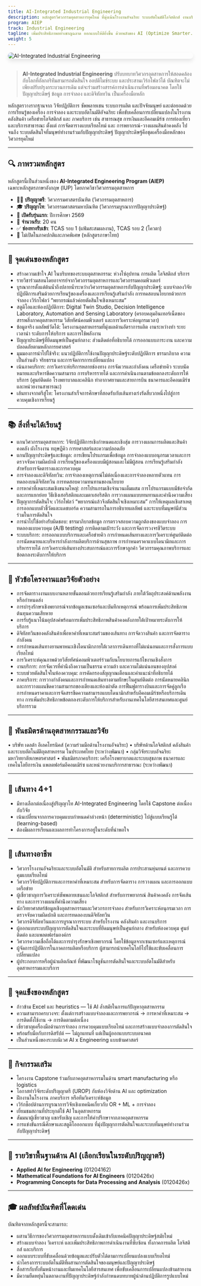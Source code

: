 ```yaml
---
title: AI-Integrated Industrial Engineering
description: หลักสูตรวิศวกรรมอุตสาหการยุคใหม่ ที่มุ่งเน้นโรงงานอัจฉริยะ ระบบอัตโนมัติโลจิสติกส์ งานบริการ และปัญญาการตัดสินใจ
program: AIEP
track: Industrial Engineering
tagline: เพิ่มประสิทธิภาพอย่างชาญฉลาด ออกแบบให้ดียิ่งขึ้น ด้วยพลังของ AI (Optimize Smarter. Design Better. Powered by AI.)
weight: 5
---
```


<img src="/img/banners/industrial-hero.png"
     alt="AI-Integrated Industrial Engineering"
     style="max-width: 100%; height: auto; margin: 0 0 2rem 0; border-radius: 1rem; box-shadow: 0 6px 12px rgba(0,0,0,0.1); display: block;" />

> **AI-Integrated Industrial Engineering** ปรับบทบาทวิศวกรอุตสาหการให้สอดคล้องกับโลกที่อัลกอริทึมสามารถตัดสินใจ ออปติไมซ์ระบบ และประสานเวิร์กโฟลว์ได้ บัณฑิตจะไม่เพียงปรับปรุงกระบวนการเดิม แต่จะร่วมสร้างสรรค์การดำเนินงานที่พร้อมอนาคต โดยใช้ ปัญญาประดิษฐ์ ข้อมูล การจำลอง และดิจิทัลทวิน เป็นเครื่องมือหลัก

หลักสูตรวางรากฐานจาก วิจัยปฏิบัติการ ซัพพลายเชน ระบบการผลิต และปัจจัยมนุษย์ และต่อยอดด้วย การเรียนรู้ของเครื่อง การจำลอง และระบบอัตโนมัติอัจฉริยะ เพื่อขับเคลื่อนการเปลี่ยนแปลงในโรงงาน คลังสินค้า เครือข่ายโลจิสติกส์ และ ภาคบริการ เช่น สาธารณสุข การเงินและอีคอมเมิร์ซ การท่องเที่ยว และบริการสาธารณะ ตั้งแต่ การจัดตารางแบบเรียลไทม์ และ การพยากรณ์-วางแผนสินค้าคงคลัง ไปจนถึง ระบบตัดสินใจที่มนุษย์ทำงานร่วมกับปัญญาประดิษฐ์ ปัญญาประดิษฐ์คือชุดเครื่องมือหลักของวิศวกรยุคใหม่


---

## 🔍 ภาพรวมหลักสูตร

หลักสูตรนี้เป็นส่วนหนึ่งของ **AI-Integrated Engineering Program (AIEP)**  
เฉพาะหลักสูตรภาษาอังกฤษ (IUP)  โดยภาควิชาวิศวกรรมอุตสาหการ

- 🧑‍🏫 **ปริญญาตรี**: วิศวกรรมศาสตรบัณฑิต (วิศวกรรมอุตสาหการ)  
- 🎓 **ปริญญาโท**: วิศวกรรมศาสตรมหาบัณฑิต (วิศวกรรมบูรณาการปัญญาประดิษฐ์)  
- 📅 **เปิดรับรุ่นแรก**: ปีการศึกษา 2569  
- 👥 **จำนวนรับ**: 20 คน  
- ✅ **ช่องทางรับเข้า**: TCAS รอบ 1 (แฟ้มสะสมผลงาน), TCAS รอบ 2 (โควตา)  
- 🚫 ไม่เปิดในภาคปกติและภาคพิเศษ (หลักสูตรภาษาไทย)

---

## 🧠 จุดเด่นของหลักสูตร

- สร้างความเข้าใจ AI ในบริบทของระบบอุตสาหกรรม: ห่วงโซ่อุปทาน การผลิต โลจิสติกส์ บริการ  
- รายวิชาร่วมสอนโดยอาจารย์จากวิศวกรรมอุตสาหการและวิศวกรรมคอมพิวเตอร์  
- บูรณาการตั้งแต่ต้นน้ำถึงปลายน้ำระหว่างวิศวกรรมอุตสาหการกับปัญญาประดิษฐ์: แบบจำลองวิจัยปฏิบัติการเสริมด้วยการเรียนรู้ของเครื่องและการเรียนรู้เสริมกำลัง การทดสอบนโยบายด้วยการจำลอง เวิร์กโฟลว์ “พยากรณ์แล้วค่อยตัดสินใจเชิงเหมาะสม”
- สตูดิโอและห้องปฏิบัติการ: Digital Twin Studio, Decision Intelligence Laboratory, Automation and Sensing Laboratory (ครอบคลุมอินเทอร์เน็ตของสรรพสิ่งภาคอุตสาหกรรม วิสัยทัศน์คอมพิวเตอร์ และการวิเคราะห์อนุกรมเวลา)
- ข้อมูลจริง ผลลัพธ์วัดได้: โครงงานอุตสาหกรรมที่มุ่งผลด้านอัตราการผลิต งานระหว่างทำ ระยะเวลานำ ระดับการให้บริการ และการใช้พลังงาน
- ปัญญาประดิษฐ์ที่ยึดมนุษย์เป็นศูนย์กลาง: ส่วนติดต่อที่อธิบายได้ การออกแบบภาระงาน และความปลอดภัยตามหลักการยศาสตร์
- มุมมองการนำไปใช้จริง: แนวปฏิบัติการใช้งานปัญญาประดิษฐ์ระดับปฏิบัติการ ธรรมาภิบาล ความเป็นส่วนตัว จริยธรรม และการจัดการการเปลี่ยนแปลง
- เน้นภาคบริการ: การวิเคราะห์บริการหลายช่องทาง การจัดเวรและกำลังคน เครือข่ายคิว ระบบนัดหมายและบริหารขีดความสามารถ การบริหารรายได้ และการดำเนินงานตามข้อตกลงระดับการให้บริการ (ศูนย์ติดต่อ โรงพยาบาลและคลินิก ท่าอากาศยานและสายการบิน ธนาคารและอีคอมเมิร์ซ และหน่วยงานสาธารณะ)
- เส้นทางจากตรีสู่โท: โครงงานสำเร็จการศึกษาที่สอดรับกับเส้นทางเร่งรัดสี่บวกหนึ่งไปสู่การควบคุมเชิงการเรียนรู้


---

## 📚 สิ่งที่จะได้เรียนรู้

- แกนวิศวกรรมอุตสาหการ: วิจัยปฏิบัติการเชิงกำหนดและเชิงสุ่ม การวางแผนการผลิตและสินค้าคงคลัง ผังโรงงาน ทฤษฎีคิว การยศาสตร์และความปลอดภัย
- แกนปัญญาประดิษฐ์และข้อมูล: การเขียนโปรแกรมเพื่อข้อมูล การจำลองแบบอนุกรมเวลาและการตรวจจับความผิดปกติ การเรียนรู้ของเครื่องแบบมีผู้สอนและไม่มีผู้สอน การเรียนรู้เสริมกำลังสำหรับการจัดตารางและการควบคุม
- การจำลองและดิจิทัลทวิน: การจำลองเหตุการณ์ไม่ต่อเนื่องและการจำลองหลายตัวแทน การทดลองบนดิจิทัลทวิน การทดสอบความทนทานของนโยบาย
- การหาค่าที่เหมาะสมเชิงขนาดใหญ่: การโปรแกรมเชิงจำนวนเต็มผสม การโปรแกรมแบบมีข้อจำกัดและการแยกย่อย วิธีเชิงเฮอริสติกและเมตาเฮอริสติก การวางแผนแบบทนทานและคำนึงความเสี่ยง
- ปัญญาการตัดสินใจ: เวิร์กโฟลว์ “พยากรณ์แล้วจึงตัดสินใจเชิงเหมาะสม” การให้เหตุผลเชิงสาเหตุ การออกแบบตัวชี้วัดและแดชบอร์ด ความสามารถในการอธิบายผลลัพธ์ และระบบที่มนุษย์มีส่วนร่วมในการตัดสินใจ
- การนำไปใช้อย่างรับผิดชอบ: ธรรมาภิบาลข้อมูล การตรวจสอบความถูกต้องของแบบจำลอง การทดลองแบบควบคุม (A/B testing) การติดตามเฝ้าระวัง และการจัดการวงจรชีวิตระบบ
- ระบบบริการ: การออกแบบบริการและเครือข่ายคิว การกำหนดเส้นทางและการวิเคราะห์ศูนย์ติดต่อ การนัดหมายและบริหารกำลังการผลิตบริการด้านสุขภาพ การกำหนดราคาแบบไดนามิกและการบริหารรายได้ การวิเคราะห์เส้นทางประสบการณ์และการรักษาลูกค้า วิศวกรรมคุณภาพบริการและข้อตกลงระดับการให้บริการ


---

## 🧪 หัวข้อโครงงานและวิจัยตัวอย่าง

- การจัดตารางงานแบบงานหลายขั้นตอนด้วยการเรียนรู้เสริมกำลัง ภายใต้วัตถุประสงค์ด้านพลังงานหรือกำหนดส่ง
- การบำรุงรักษาเชิงพยากรณ์จากข้อมูลเซนเซอร์และบันทึกเหตุการณ์ พร้อมการเพิ่มประสิทธิภาพต้นทุนความเสียหาย
- การรับรู้แนวโน้มอุปสงค์พร้อมการเพิ่มประสิทธิภาพสินค้าคงคลังภายใต้เป้าหมายระดับการให้บริการ
- ดิจิทัลทวินของคลังสินค้าเพื่อหาค่าที่เหมาะสมร่วมของเส้นทาง การจัดวางสินค้า และการจัดตารางกำลังคน
- การกำหนดเส้นทางยานพาหนะเชิงไดนามิกภายใต้เวลาการเดินทางที่ไม่แน่นอนและการสั่งการแบบเรียลไทม์
- การวิเคราะห์คุณภาพด้วยวิสัยทัศน์คอมพิวเตอร์ร่วมกับนโยบายการแก้ไขงานเชิงสั่งการ
- งานบริการ: การจัดเวรที่คำนึงถึงความเป็นธรรม ความล้า และความไม่แน่นอนของอุปสงค์
- ระบบช่วยตัดสินใจในห้องควบคุม: การคัดกรองสัญญาณเตือนและคำแนะนำที่อธิบายได้
- ภาคบริการ: การวางกำลังคนและการกำหนดเส้นทางตามทักษะในศูนย์ติดต่อ การนัดหมายคลินิกและการวางแผนขีดความสามารถของเตียงและห้องผ่าตัด การฟื้นฟูตารางบินและการจัดคู่ลูกเรือ การกำหนดราคาและการจัดสรรขีดความสามารถแบบไดนามิกสำหรับอีคอมเมิร์ซหรือบริการเดินทาง การเพิ่มประสิทธิภาพข้อตกลงระดับการให้บริการสำหรับงานเทคโนโลยีสารสนเทศและศูนย์บริการรวม

---

## 🤝 พันธมิตรด้านอุตสาหกรรมและวิจัย

•	บริษัท เดลต้า อีเลคโทรนิคส์ (ความร่วมมือด้านโรงงานอัจฉริยะ)
•	บริษัทด้านโลจิสติกส์ คลังสินค้า และระบบอัตโนมัติอุตสาหกรรม ในประเทศไทย (ระหว่างพัฒนา)
•	กลุ่มวิจัยระบบอัจฉริยะ มหาวิทยาลัยเกษตรศาสตร์
•	พันธมิตรภาคบริการ: เครือโรงพยาบาลและระบบสุขภาพ ธนาคารและเทคโนโลยีการเงิน แพลตฟอร์มอีคอมเมิร์ซ และหน่วยงานบริการสาธารณะ (ระหว่างพัฒนา)


---

## 🔄 เส้นทาง 4+1

- มีทางเลือกต่อเนื่องสู่ปริญญาโท AI-Integrated Engineering โดยใช้ Capstone ต่อเนื่องกับวิจัย  
- เน้นเปลี่ยนจากการควบคุมแบบกำหนดค่าล่วงหน้า (deterministic) ไปสู่แบบเรียนรู้ได้ (learning-based)  
- ต้องมีผลการเรียนและผลการทำโครงการอยู่ในระดับที่น่าพอใจ
	
---

## 🧭 เส้นทางอาชีพ

- วิศวกรโรงงานอัจฉริยะและระบบอัตโนมัติ สำหรับสายการผลิต การประสานหุ่นยนต์ และการควบคุมแบบเรียลไทม์
- วิศวกรวิจัยปฏิบัติการและการหาค่าที่เหมาะสม สำหรับการจัดตาราง การวางแผน และการออกแบบเครือข่าย
- ผู้เชี่ยวชาญการวิเคราะห์ซัพพลายเชนและโลจิสติกส์ สำหรับการพยากรณ์ สินค้าคงคลัง การจัดเส้นทาง และการวางแผนที่คำนึงความเสี่ยง
- นักวิทยาศาสตร์ข้อมูลเชิงอุตสาหกรรมและวิศวกรการจำลอง สำหรับการวิเคราะห์อนุกรมเวลา การตรวจจับความผิดปกติ และการทดลองบนดิจิทัลทวิน
- วิศวกรดิจิทัลทวินและการบูรณาการระบบ สำหรับโรงงาน คลังสินค้า และงานบริการ
- ผู้ออกแบบระบบปัญญาการตัดสินใจและระบบที่ยึดมนุษย์เป็นศูนย์กลาง สำหรับห้องควบคุม ศูนย์ติดต่อ และแพลตฟอร์มองค์กร
- วิศวกรความเชื่อถือได้และการบำรุงรักษาเชิงพยากรณ์ โดยใช้ข้อมูลจากเซนเซอร์และเหตุการณ์
- ผู้จัดการปฏิบัติการในภาคการผลิตหรือบริการ ผู้สามารถนำเทคโนโลยีไปใช้และขับเคลื่อนการเปลี่ยนแปลง
- ผู้ประกอบการหรือผู้นำผลิตภัณฑ์ ที่พัฒนาโซลูชันการตัดสินใจและระบบอัตโนมัติสำหรับอุตสาหกรรมและบริการ

---

## 🌟 จุดแข็งของหลักสูตร

- ก้าวข้าม Excel และ heuristics — ใช้ AI ล้ำสมัยในการแก้ปัญหาอุตสาหกรรม
- ความสามารถครบวงจร: ตั้งแต่การสร้างแบบจำลองและการพยากรณ์ → การหาค่าที่เหมาะสม → การติดตั้งใช้งาน → การติดตามต่อเนื่อง
- เชี่ยวชาญเครื่องมือด้านการจำลอง การควบคุมแบบเรียลไทม์ และการสร้างแบบจำลองการตัดสินใจ  
- พร้อมรับมือกับการดิสรัปต์ — ไม่ถูกแทนที่ แต่เป็นผู้ออกแบบระบบอนาคต  
- เป็นส่วนหนึ่งของระบบนิเวศ AI x Engineering แบบข้ามศาสตร์

---

## 🎒 กิจกรรมเสริม

- โครงงาน Capstone ร่วมกับภาคอุตสาหกรรมในด้าน smart manufacturing หรือ logistics  
- โอกาสทำวิจัยระดับปริญญาตรี (UROP) กับห้องวิจัยด้าน AI และ optimization  
- ฝึกงานในโรงงาน ภาคบริการ หรือทีมวิเคราะห์ข้อมูล  
- เวิร์กช็อปด้านการบูรณาการวิจัยเชิงเทคนิคเกี่ยวกับ OR + ML + การจำลอง  
- เยี่ยมชมสถานที่ประยุกต์ใช้ AI ในอุตสาหกรรม
- สัมมนาผู้เชี่ยวชาญ แขกรับเชิญ และการให้คำปรึกษาจากภาคอุตสาหกรรม
- การแข่งขันกรณีศึกษาและสตูดิโอออกแบบ ที่มุ่งปัญญาการตัดสินใจและระบบที่มนุษย์ทำงานร่วมกับปัญญาประดิษฐ์


---

## 🧩 รายวิชาพื้นฐานด้าน AI (เลือกเรียนในระดับปริญญาตรี)

- **Applied AI for Engineering** (01204162)  
- **Mathematical Foundations for AI Engineers** (0120426x)  
- **Programming Concepts for Data Processing and Analysis** (0120426x)

---

## 🎓 ผลลัพธ์บัณฑิตที่โดดเด่น

บัณฑิตจากหลักสูตรนี้จะสามารถ:

- ผสานวิธีการของวิศวกรรมอุตสาหการแบบดั้งเดิมเข้ากับเทคนิคปัญญาประดิษฐ์สมัยใหม่
- สร้างแบบจำลอง วิเคราะห์ และเพิ่มประสิทธิภาพการดำเนินงานที่ซับซ้อน ทั้งภาคการผลิต โลจิสติกส์ และบริการ
- ออกแบบระบบที่ขับเคลื่อนด้วยข้อมูลและปรับตัวได้ตามการเปลี่ยนแปลงแบบเรียลไทม์
- นำโครงการระบบอัตโนมัติที่ผสานการตัดสินใจของมนุษย์และปัญญาประดิษฐ์
- สื่อสารกับทั้งทีมหน้างานและทีมเทคโนโลยีสารสนเทศ เพื่อขับเคลื่อนการเปลี่ยนแปลงข้ามสายงาน
- มีความยืดหยุ่นในตลาดงานที่ปัญญาประดิษฐ์กำลังกำหนดบทบาทผู้นำด้านปฏิบัติการรูปแบบใหม่

